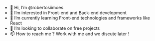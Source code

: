 - 👋  Hi, I’m @robertosiimoes
- 👀  I’m interested in Front-end and Back-end development
- 🌱  I’m currently learning Front-end technologies and frameworks like React
- 💞️  I’m looking to collaborate on free projects
- 📫  How to reach me ? Work with me and we discute later !

<!---
robertosiimoes/robertosiimoes is a ✨ special ✨ repository because its `README.md` (this file) appears on your GitHub profile.
You can click the Preview link to take a look at your changes.
--->
